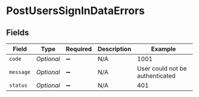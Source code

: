 # PostUsersSignInDataErrors


## Fields

| Field                           | Type                            | Required                        | Description                     | Example                         |
| ------------------------------- | ------------------------------- | ------------------------------- | ------------------------------- | ------------------------------- |
| `code`                          | *Optional<Double>*              | :heavy_minus_sign:              | N/A                             | 1001                            |
| `message`                       | *Optional<String>*              | :heavy_minus_sign:              | N/A                             | User could not be authenticated |
| `status`                        | *Optional<Double>*              | :heavy_minus_sign:              | N/A                             | 401                             |